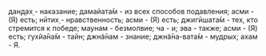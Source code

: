 дан̣д̣ах̣ - наказание; дамайата̄м - из всех способов подавления; асми - (Я) есть; нӣтих̣ - нравственность; асми - (Я) есть; джигӣшата̄м - тех, кто стремится к победе; маунам - безмолвие; ча - и; эва - также; асми - (Я) есть; гухйа̄на̄м - тайн; джн̃а̄нам - знание; джн̃а̄на-вата̄м - мудрых; ахам - Я.